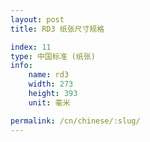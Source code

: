 ```yaml
---
layout: post
title: RD3 纸张尺寸规格

index: 11
type: 中国标准 (纸张)
info:
    name: rd3
    width: 273
    height: 393
    unit: 毫米

permalink: /cn/chinese/:slug/
---
```



